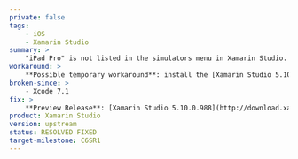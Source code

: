 ```yaml
---
private: false
tags:
    - iOS
    - Xamarin Studio
summary: >
    "iPad Pro" is not listed in the simulators menu in Xamarin Studio.
workaround: >
    **Possible temporary workaround**: install the [Xamarin Studio 5.10.0.988 preview version](http://download.xamarin.com/xi-9.3-preview/XamarinStudio-5.10.0.988.dmg) from the [Xamarin.iOS 9.3 preview thread](http://forums.xamarin.com/discussion/54753/xamarin-ios-9-3-preview-2-for-tvos-9-0-and-watchos-2-0/p1). Keep in mind that this preview build has only been lightly tested. That said, it did allow successful building, deployment, and debugging on the "iPad Pro" simulator in brief informal tests using Xamarin.iOS 9.1.0.
broken-since: >
    - Xcode 7.1
fix: >
    **Preview Release**: [Xamarin Studio 5.10.0.988](http://download.xamarin.com/xi-9.3-preview/XamarinStudio-5.10.0.988.dmg) from the [Xamarin.iOS 9.3 preview thread](http://forums.xamarin.com/discussion/54753/xamarin-ios-9-3-preview-2-for-tvos-9-0-and-watchos-2-0/p1)
product: Xamarin Studio
version: upstream
status: RESOLVED FIXED
target-milestone: C6SR1
---
```

